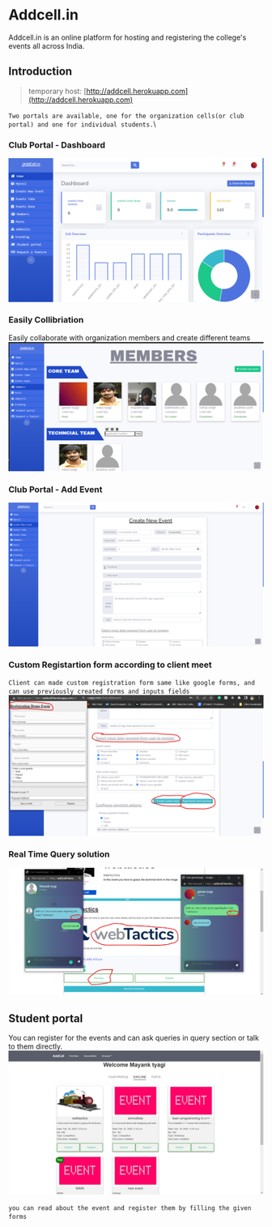 # Addcell.in

Addcell.in is an online platform for hosting and registering the college's events all across India.


## Introduction

> temporary host: [http://addcell.herokuapp.com](http://addcell.herokuapp.com)

`Two portals are available, one for the organization cells(or club portal) and one for individual students.`\
### Club Portal - Dashboard
![club portal](https://raw.githubusercontent.com/gamantyagi/addcell2/main/Assets/Screenshot%20(312).png)

### Easily Collibriation
 Easily collaborate with organization members and create different teams
![team](https://raw.githubusercontent.com/gamantyagi/addcell2/main/Assets/Screenshot%202022-06-08%20155835.png)

### Club Portal - Add Event
![add event](https://raw.githubusercontent.com/gamantyagi/addcell2/main/Assets/Screenshot%20(315).png)

### Custom Registartion form according to client meet
`Client can made custom registration form same like google forms, and can use previously created forms and inputs fields`
![custom inputs form](https://raw.githubusercontent.com/gamantyagi/addcell2/main/Assets/Screenshot%202022-06-08%20153910.png)
### Real Time Query solution
![real time messaging](https://raw.githubusercontent.com/gamantyagi/addcell2/main/Assets/Screenshot%202022-06-08%20155302.png)

## Student portal
You can register for the events and can ask queries in query section or talk to them directly.
![](https://raw.githubusercontent.com/gamantyagi/addcell2/main/Assets/Screenshot%20(316).png)

`you can read about the event and register them by filling the given forms`
